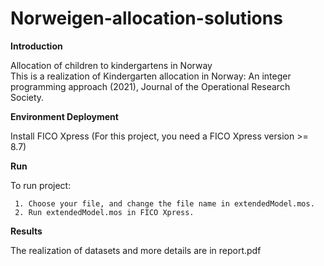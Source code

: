 # Norweigen-allocation-solutions

**Introduction**

Allocation of children to kindergartens in Norway  
This is a realization of Kindergarten allocation in Norway: An integer programming approach (2021), Journal of the Operational Research Society.  

**Environment Deployment**

Install FICO Xpress (For this project, you need a FICO Xpress version >= 8.7)

**Run**

To run project:

     1. Choose your file, and change the file name in extendedModel.mos.
     2. Run extendedModel.mos in FICO Xpress.
  
**Results**

The realization of datasets and more details are in report.pdf  
